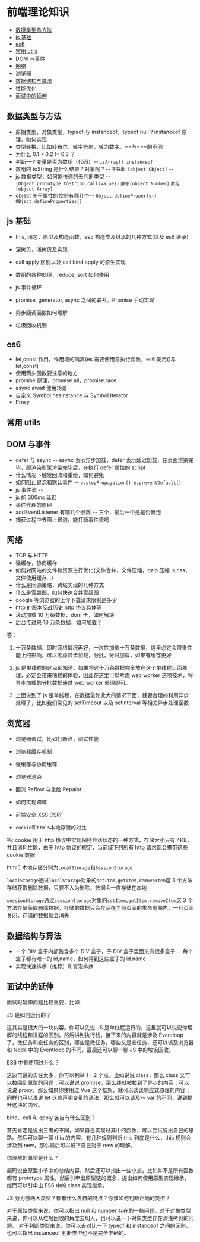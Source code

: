 # 前端理论知识

- [数据类型与方法](#数据类型与方法)
- [js 基础](#js基础)
- [es6](#es6)
- [常用 utils](#常用utils)
- [DOM 与事件](#dom与事件)
- [网络](#网络)
- [浏览器](#浏览器)
- [数据结构与算法](#数据结构与算法)
- [性能优化](#性能优化)
- [面试中的延伸](#面试中的延伸)

## 数据类型与方法

- 原始类型，对象类型，typeof 与 instanceof，typeof null ? instanceof 原理，如何实现
- 类型转换，比如转布尔，转字符串，转为数字。==与===的不同
- 为什么 0.1 + 0.2 != 0.3 ？
- 判断一个变量是否为数组（代码）-- `isArray() instanceof`
- 数组的 toString 是什么结果？对象呢？-- `字符串 [object Object]` --
- js 数据类型，如何能快速的去判断类型 -- `(Object.prototype.toString.call(value))` `数字[object Number]` `数组[object Array]`
- object 关于属性的控制有哪几个-- `Object.defineProperty() OBject.defineProperties()`

## js 基础

- this, 闭包，原型及构造函数，es5 构造类及继承的几种方式(以及 es6 继承)
- 深拷贝，浅拷贝及实现
- call apply 区别以及 call bind apply 的原生实现
- 数组的各种处理，reduce, sort 如何使用

- js 事件循环
- promise, generator, async 之间的联系。Promise 手动实现
- 异步回调函数如何理解

- 垃圾回收机制

## es6

- let,const 作用，作用域的隔离(es 需要使用自执行函数，es6 使用()与 let,const)
- 使用箭头函数要注意的地方
- promise 原理，promise.all，promise.race
- async await 使用场景
- 自定义 Symbol.hasInstance 与 Symbol.Iterator
- Proxy

## 常用 utils

## DOM 与事件

- defer 与 async -- async 表示异步加载，defer 表示延迟加载，在页面渲染完毕，即渲染引擎渲染完毕后，在执行 defer 属性的 script
- 什么情况下触发回流和重绘，如何避免
- 如何阻止冒泡和默认事件 -- `e.stopPropagation() e.preventDefault()`
- js 事件流 --
- js 的 300ms 延迟
- 事件代理的原理
- addEventListener 有哪几个参数 -- 三个，最后一个是是否冒泡
- 捕获过程中去阻止冒泡，能打断事件流吗

## 网络

- TCP 与 HTTP
- 强缓存，协商缓存
- 如何对网站的文件和资源进行优化(文件合并，文件压缩，gzip 压缩 js css， 文件使用缓存...)
- 什么是同源策略，跨域实现的几种方式
- 什么是雪碧图，如何快速合并雪碧图
- google 等浏览器的上传下载请求限制是多少
- http 的版本反战历史,http 协议具体等
- 滚动加载 10 万条数据，dom 卡，如何解决
- 后台传过来 10 万条数据，如何加载？

答：

1. 十万条数据，即时网络情况再好，一次性加载十万条数据，这里必定会带来性能上的影响，可以考虑异步加载，分批，分时加载，如果有缓存更好

2. js 是单线程的这点都知道，如果将这十万条数据完全放在这个单线程上面处理，必定会带来糟糕的体验，因此在这里可以考虑 web worker 这项技术，将异步加载的分批数据通过 web worker 处理即可。

3. 上面说到了 js 是单线程，在数据量如此大的情况下面，就要合理的利用异步处理了，比如我们常见的 setTimeout 以及 setInterval 等相关异步处理函数

## 浏览器

- 浏览器调试，比如打断点，测试性能
- 浏览器缓存机制
- 强缓存与协商缓存
- 浏览器渲染
- 回流 Reflow 与重绘 Repaint

- 如何实现跨域
- 前端安全 XSS CSRF
- `cookie`和`html5`本地存储的对比

答: cookie 用于 http 协议中实现保持会话状态的一种方式，存储大小只有 4KB，并且消耗性能，由于 http 协议的规定，当前域下的所有 http 请求都会携带这些 cookie 数据

html5 本地存储分别为`LocalStorage`和`SessionStorage`

`localStorage`通过`localStorage`对象的`setItem,getItem,removeItem`这 3 个方法存储获取删除数据，只要不人为删除，数据会一直存储在本地

`sessionStorage`通过`sessionStorage`对象的`setItem,getItem,removeItem`这 3 个方法存储获取删除数据，存储的数据只会存活在当前页面的生命周期内，一旦页面关闭，存储的数据就会消失

## 数据结构与算法

- 一个 DIV 盒子内部包含多个 DIV 盒子，子 DIV 盒子里面又有很多盒子.....每个盒子都有唯一的 id,name，如何得到这些盒子的 id.name
- 实现快速排序（推荐）和冒泡排序

## 面试中的延伸

面试时延伸问题比较重要，比如

JS 是如何运行的？

这其实是很大的一块内容。你可以先说 JS 是单线程运行的，这里就可以说说你理解的线程和进程的区别。然后讲到执行栈，接下来的内容就是涉及 Eventloop 了，微任务和宏任务的区别，哪些是微任务，哪些又是宏任务，还可以谈及浏览器和 Node 中的 Eventloop 的不同，最后还可以聊一聊 JS 中的垃圾回收。

ES6 中有使用过什么？

这边可说的实在太多，你可以列举 1 - 2 个点。比如说说 class，那么 class 又可以拉回到原型的问题；可以说说 promise，那么线就被拉到了异步的内容；可以说说 proxy，那么如果你使用过 Vue 这个框架，就可以谈谈响应式原理的内容；同样也可以说说 let 这些声明变量的语法，那么就可以谈及与 var 的不同，说到提升这块的内容。

bind、call 和 apply 各自有什么区别？

首先肯定是说出三者的不同，如果自己实现过其中的函数，可以尝试说出自己的思路。然后可以聊一聊 this 的内容，有几种规则判断 this 到底是什么，this 规则会涉及到 new，那么最后可以说下自己对于 new 的理解。

你理解的原型是什么？

起码说出原型小节中的总结内容，然后还可以指出一些小点，比如并不是所有函数都有 prototype 属性，然后引申出原型链的概念，提出如何使用原型实现继承，继而可以引申出 ES6 中的 class 实现继承。

JS 分为哪两大类型？都有什么各自的特点？你该如何判断正确的类型？

对于原始类型来说，你可以指出 null 和 number 存在的一些问题。对于对象类型来说，你可以从垃圾回收的角度去切入，也可以说一下对象类型存在深浅拷贝的问题。
对于判断类型来说，你可以去对比一下 typeof 和 instanceof 之间的区别，也可以指出 instanceof 判断类型也不是完全准确的。

